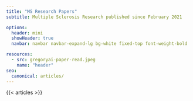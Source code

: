 ```yaml
---
title: "MS Research Papers"
subtitle: Multiple Sclerosis Research published since February 2021

options:
  header: mini
  showHeader: true
  navbar: navbar navbar-expand-lg bg-white fixed-top font-weight-bold

resources:
  - src: gregoryai-paper-read.jpeg
    name: "header"
seo:
  canonical: articles/
---
```

<!-- >
<div class="row">
<div class="col-12 justify-content-center align-self-center align-center text-center pb-5">
<a href="https://metabase.gregory-ms.com/public/dashboard/39cbe602-4d42-46af-bfe4-0de04ef5e5f9" id="metabaseDashboard" data-umami-event="click--body-metabase-dashboard-articles" class="btn btn-lg btn-primary" target="_blank">Open the Dashboard of Scientific Papers for Multiple Sclerosis <i class=" text-white fas fa-external-link-square-alt" aria-hidden="true"></i></a>
</div>
</div>
<div id="sourceinfo">
<p>Papers listed come from the following sites, using keyword searches for `Multiple Sclerosis, autoimmune encephalomyelitis, encephalomyelitis, immune tolerance, myelin`.</p>
<ul class="list-inline">
  <li class="list-inline-item"><a target="_blank" class="btn btn-primary btn-outline-primary btn-round" href='https://www.apta.org/search?Q=&quot;Multiple+Sclerosis&quot;+OR+&quot;autoimmune+encephalomyelitis&quot;+OR+encephalomyelitis+OR+&quot;immune+tolerance&quot;+OR+myelin&amp;searcharticletypes=8834&amp;searchconditionandsymptoms=&amp;searchloc=APTA'>APTA <i class="text-muted text-primary fas fa-external-link-square-alt"></i></a> </li>
  <li class="list-inline-item"><a target="_blank" class="btn btn-primary btn-outline-primary btn-round" href='https://www.biomedcentral.com/search?searchType=publisherSearch&amp;sort=PubDate&amp;page=1&amp;query=Multiple+Sclerosis'>BioMedCentral <i class="text-muted text-primary fas fa-external-link-square-alt"></i></a> </li>
  <li class="list-inline-item"><a target="_blank" class="btn btn-primary btn-outline-primary btn-round" href='https://www.jneurosci.org/search/text_abstract_title%3AMultiple%2BSclerosis text_abstract_title_flags%3Amatch-phrase exclude_meeting_abstracts%3A1 numresults%3A50 sort%3Apublication-date direction%3Adescending format_result%3Astandard'>JNeurosci <i class="text-muted text-primary fas fa-external-link-square-alt"></i></a> </li>
  <li class="list-inline-item"><a target="_blank" class="btn btn-primary btn-outline-primary btn-round" href='https://search.pedro.org.au/advanced-search/results?abstract_with_title=Multiple+Sclerosis&amp;therapy=0&amp;problem=0&amp;body_part=0&amp;subdiscipline=0&amp;topic=0&amp;method=0&amp;authors_association=&amp;title=&amp;source=&amp;year_of_publication=&amp;date_record_was_created=&amp;nscore=&amp;perpage=20&amp;lop=or&amp;find=&amp;find=Start+Search'>PEDro <i class="text-muted text-primary fas fa-external-link-square-alt"></i></a> </li>
  <li class="list-inline-item"><a target="_blank" class="btn btn-primary btn-outline-primary btn-round" href='https://pubmed.ncbi.nlm.nih.gov/rss/search/10guX6I3SqrbUeeLKSTD6FCRM44ewnrN2MKKTQLLPMHB4xNsZU/?limit=15&amp;utm_campaign=pubmed-2&amp;fc=20210216052009'>PubMed <i class="text-muted text-primary fas fa-external-link-square-alt"></i></a> </li>
  <li class="list-inline-item"><a target="_blank" class="btn btn-primary btn-outline-primary btn-round" href='https://www.reutersagency.com/feed/?best-topics=health'>Reuters <i class="text-muted text-primary fas fa-external-link-square-alt"></i></a> </li>
  <li class="list-inline-item"><a target="_blank" class="btn btn-primary btn-outline-primary btn-round" href='https://search.scielo.org/?q=Multiple+Sclerosis&amp;lang=en&amp;count=15&amp;from=0&amp;output=site&amp;sort=&amp;format=summary&amp;fb=&amp;page=1&amp;q=&quot;Multiple+Sclerosis&quot;+OR+&quot;autoimmune+encephalomyelitis&quot;+OR+encephalomyelitis+OR+&quot;immune+tolerance&quot;+OR+myelin&amp;lang=en&amp;page=1'>Scielo <i class="text-muted text-primary fas fa-external-link-square-alt"></i></a> </li>
  <li class="list-inline-item"><a target="_blank" class="btn btn-primary btn-outline-primary btn-round" href='https://www.thelancet.com/action/doSearch?text1=&quot;Multiple+Sclerosis&quot;+OR+&quot;autoimmune+encephalomyelitis&quot;+OR+encephalomyelitis+OR+&quot;immune+tolerance&quot;+OR+myelin&amp;field1=AbstractTitleKeywordFilterField&amp;startPage=0&amp;sortBy=Earliest'>TheLancet <i class="text-muted text-primary fas fa-external-link-square-alt"></i></a> </li>
  <li class="list-inline-item"><a target="_blank" class="btn btn-primary btn-outline-primary btn-round" href='https://www.msard-journal.com/action/doSearch?text1=Multiple+Sclerosis&amp;field1=AbstractTitleKeywordFilterField&amp;startPage=0&amp;sortBy=Earliest'>MS and Related Disorders <i class="text-muted text-primary fas fa-external-link-square-alt"></i></a> </li>
  <li class="list-inline-item"><a target="_blank" class="btn btn-primary btn-outline-primary btn-round" href='https://journals.sagepub.com/action/doSearch?AllField=multiple+sclerosis&amp;SeriesKey=msja&amp;content=articlesChapters&amp;countTerms=true&amp;target=default&amp;sortBy=Ppub&amp;startPage=&amp;ContentItemType=research-article'>Sage <i class="text-muted text-primary fas fa-external-link-square-alt"></i></a> </li>
</ul>
<p>
  <a class="btn btn-info btn-round btn-lg text-white font-weight-bold mx-auto" data-umami-event="click--relevant-articles-on-articles-page" href="/relevant/">All papers with positive patient outcomes for MS <i class="text-muted text-white fas fa-arrow-right" style="transform: 0.4s; boxShadow: 0.4s"></i></a>
</p>
</div>
-->
{{< articles >}}
